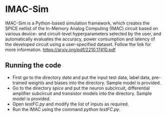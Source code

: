 # IMAC-Sim
IMAC-Sim is a Python-based simulation framework, which creates the SPICE netlist of the In-Memory Analog Computing (IMAC) circuit based on various device- and circuit-level hyperparameters selected by the user, and automatically evaluates the accuracy, power consumption and latency of the developed circuit using a user-specified dataset. Follow the link for more information. https://arxiv.org/pdf/2210.17410.pdf
## Running the code
- First go to the directory _data_ and put the input test data, label data, pre-trained weights and biases into the directory. Sample model is provided.
- Go to the directory _spice_ and put the neuron subcircuit, differential amplifier subcircuit and transistor models into the directory. Sample model is provided.
- Open _testFC.py_ and modify the list of inputs as required.
- Run the IMAC using the command _python testFC.py_. 
